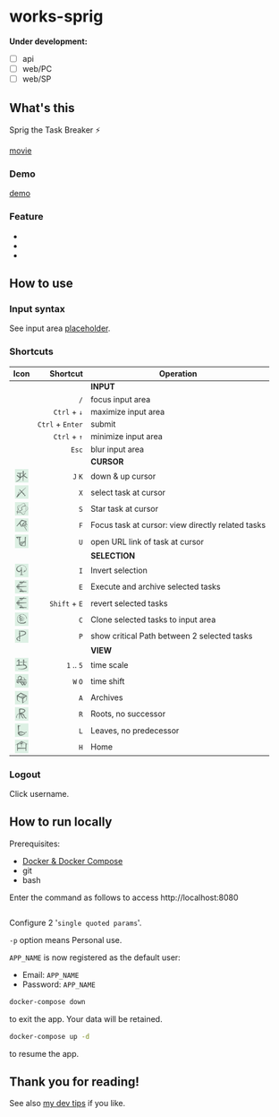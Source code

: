# works-sprig

__Under development:__

- [ ] api
- [ ] web/PC
- [ ] web/SP

<!-- EXTERNAL LINK -->
[demo]: --TODO
[docker]: https://docs.docker.com/get-docker/
[how to email]: https://github.com/satu-n/study-actix-web-simple-auth-server#using-sparkpost-to-send-registration-email
[movie]: --TODO
[tips]: https://github.com/satu-n/tips

<!-- INTERNAL LINK -->
[placeholder]: web/_init/src/Page/App/placeholder.txt

## What's this

Sprig the Task Breaker ⚡

[movie][movie]

### Demo

[demo][demo]

### Feature

* 
* 
* 

## How to use

### Input syntax

See input area [placeholder][placeholder].

### Shortcuts


| Icon | Shortcut | Operation |
| :---: | ---: |---|
|  |  | __INPUT__ |
|  | `/` | focus input area |
|  | `Ctrl` + `↓` | maximize input area |
|  | `Ctrl` + `Enter` | submit |
|  | `Ctrl` + `↑` | minimize input area |
|  | `Esc` | blur input area |
|  |  | __CURSOR__ |
| <img src="web/images/cmd_jk_normal.png" width="24px" align="center"> | `J` `K` | down & up cursor |
| <img src="web/images/cmd_x_normal.png" width="24px" align="center"> | `X` | select task at cursor |
| <img src="web/images/cmd_s_normal.png" width="24px" align="center"> | `S` | Star task at cursor |
| <img src="web/images/cmd_f_normal.png" width="24px" align="center"> | `F` | Focus task at cursor: view directly related tasks |
| <img src="web/images/cmd_u_normal.png" width="24px" align="center"> | `U` | open URL link of task at cursor |
|  |  | __SELECTION__ |
| <img src="web/images/cmd_i_normal.png" width="24px" align="center"> | `I` | Invert selection |
| <img src="web/images/cmd_e_normal.png" width="24px" align="center"> | `E` | Execute and archive selected tasks |
| <img src="web/images/cmd_e_normal.png" width="24px" align="center"> | `Shift` + `E` | revert selected tasks |
| <img src="web/images/cmd_c_normal.png" width="24px" align="center"> | `C` | Clone selected tasks to input area |
| <img src="web/images/cmd_p_normal.png" width="24px" align="center"> | `P` | show critical Path between 2 selected tasks  |
|  |  | __VIEW__ |
| <img src="web/images/cmd_5_normal.png" width="24px" align="center"> | `1` .. `5` | time scale |
| <img src="web/images/cmd_wo_normal.png" width="24px" align="center"> | `W` `O` | time shift |
| <img src="web/images/cmd_a_normal.png" width="24px" align="center"> | `A` | Archives |
| <img src="web/images/cmd_r_normal.png" width="24px" align="center"> | `R` | Roots, no successor |
| <img src="web/images/cmd_l_normal.png" width="24px" align="center"> | `L` | Leaves, no predecessor |
| <img src="web/images/cmd_h_normal.png" width="24px" align="center"> | `H` | Home |

### Logout

Click username.

## How to run locally

Prerequisites:

* [Docker & Docker Compose][docker]
* git
* bash

Enter the command as follows to access http://localhost:8080

```bash
```

<!-- ```bash
APP_NAME='my_sprig' &&
git clone https://github.com/satu-n/works-sprig.git $APP_NAME &&
cd $APP_NAME &&
bash init.sh -p $APP_NAME \
'***new!database!password***' &&
unset APP_NAME &&
docker-compose up -d &&
docker-compose logs -f
``` -->

Configure 2 '`single quoted params`'.

`-p` option means Personal use.

`APP_NAME` is now registered as the default user:

* Email: `APP_NAME`
* Password: `APP_NAME`

```bash
docker-compose down
```

to exit the app.
Your data will be retained.

```bash
docker-compose up -d
```

to resume the app.

## Thank you for reading!

See also [my dev tips][tips] if you like.
